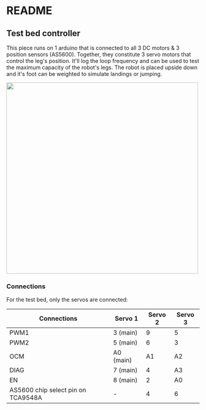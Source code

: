 # README

## Test bed controller

This piece runs on 1 arduino that is connected to all 3 DC motors & 3 position sensors (AS5600). Together, they constitute 3 servo motors that control the leg's position. It'll log the loop frequency and can be used to test the maximum capacity of the robot's legs. The robot is placed upside down and it's foot can be weighted to simulate landings or jumping.

<img src="https://github.com/sam-n-johnston/hopper-arduino/assets/17952091/8b82ed3b-52f0-4972-9031-ef05a9301a39" width="500" >

### Connections

For the test bed, only the servos are connected:

| Connections                        | Servo 1 | Servo 2 | Servo 3 |
|------------------------------------|---------|---------|---------|
| PWM1                               | 3 (main)      | 9       | 5       |
| PWM2                               | 5 (main)      | 6       | 3       |
| OCM                                | A0 (main)      | A1      | A2      |
| DIAG                               | 7 (main)       | 4       | A3      |
| EN                                 | 8 (main)       | 2       | A0      |
| AS5600 chip select pin on TCA9548A | -       | 4       | 6       |



